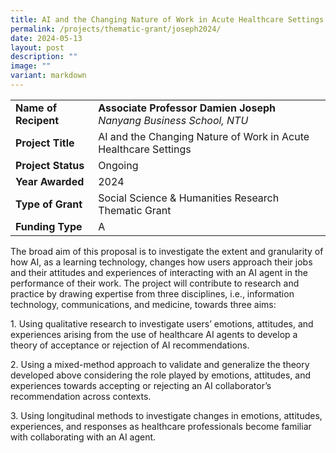 ```yaml
---
title: AI and the Changing Nature of Work in Acute Healthcare Settings
permalink: /projects/thematic-grant/joseph2024/
date: 2024-05-13
layout: post
description: ""
image: ""
variant: markdown
---
```

|  |  |
|---|---|
| **Name of Recipent** | **Associate Professor Damien Joseph**<br>_Nanyang Business School, NTU_ |
| **Project Title** | AI and the Changing Nature of Work in Acute Healthcare Settings |
| **Project Status** | Ongoing |
| **Year Awarded** | 2024 |
| **Type of Grant** | Social Science &amp; Humanities Research Thematic Grant |
|**Funding Type** | A |

The broad aim of this proposal is to investigate the extent and granularity of how AI, as a learning technology, changes how users approach their jobs and their attitudes and experiences of interacting with an AI agent in the performance of their work. The project will contribute to research and practice by drawing expertise from three disciplines, i.e., information technology, communications, and medicine, towards three aims:  
  
1\. Using qualitative research to investigate users’ emotions, attitudes, and experiences arising from the use of healthcare AI agents to develop a theory of acceptance or rejection of AI recommendations.  

2\. Using a mixed-method approach to validate and generalize the theory developed above considering the role played by emotions, attitudes, and experiences towards accepting or rejecting an AI collaborator’s recommendation across contexts.  

3\. Using longitudinal methods to investigate changes in emotions, attitudes, experiences, and responses as healthcare professionals become familiar with collaborating with an AI agent.